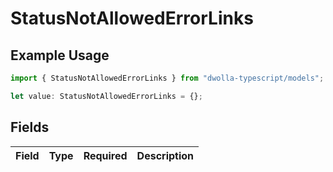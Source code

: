 # StatusNotAllowedErrorLinks

## Example Usage

```typescript
import { StatusNotAllowedErrorLinks } from "dwolla-typescript/models";

let value: StatusNotAllowedErrorLinks = {};
```

## Fields

| Field       | Type        | Required    | Description |
| ----------- | ----------- | ----------- | ----------- |